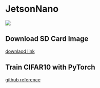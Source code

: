 # JetsonNano
<img src= "https://github.com/bert13069598/JetsonNano/blob/master/Jetson%20Nano.PNG">

## Download SD Card Image
[downlaod link](https://developer.nvidia.com/embedded/downloads)



## Train CIFAR10 with PyTorch
[github reference](https://github.com/kuangliu/pytorch-cifar)
